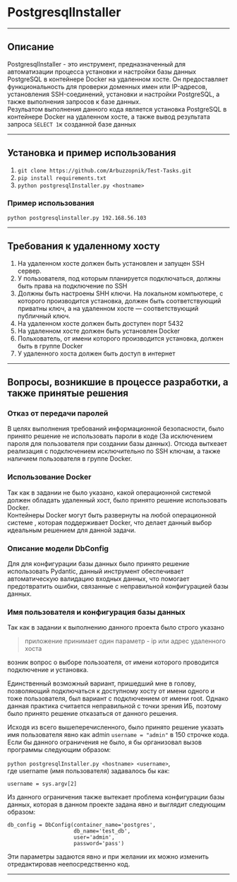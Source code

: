 # PostgresqlInstaller
___
## Описание
PostgresqlInstaller - это инструмент, предназначенный для автоматизации 
процесса установки и настройки базы данных PostgreSQL в контейнере 
Docker на удаленном хосте. Он предоставляет функциональность для 
проверки доменных имен или IP-адресов, установления SSH-соединений, 
установки и настройки PostgreSQL, а также выполнения запросов к 
базе данных.    
Резульатом выполнения данного кода является установка PostgreSQL 
в контейнере Docker на удаленном хосте, а также вывод результата запроса `SELECT 1`к 
созданной базе данных
___
## Установка и пример использования 

1. `git clone https://github.com/Arbuzzopnik/Test-Tasks.git`  
2. `pip install requirements.txt`
3. `python postgresqlInstaller.py <hostname>`

### Пример использования 
```
python postgresqlinstaller.py 192.168.56.103
```
___
## Требования к удаленному хосту
1. На удаленном хосте должен быть установлен и запущен SSH сервер.  
2. У пользователя, под которым планируется подключаться, должны быть права 
на подключение по SSH
3. Должны быть настроены SHH ключи. На локальном компьютере, с 
которого производится установка, должен быть соответствующий приватны ключ, 
а на удаленном хосте — соответствующий публичный ключ.
4. На удаленном хосте должен быть доступен порт 5432
5. На удаленном хосте должен быть установлен Docker
6. Польхователь, от имени которого производится установка, должен быть в группе Docker
7. У удаленного хоста должен быть доступ в интернет
___
## Вопросы, возникшие в процессе разработки, а также принятые решения
### Отказ от передачи паролей 
В целях выполнения требований информационной безопасности, было принято 
решение не использовать пароли в коде (За исключением пароля для 
пользователя при создании базы данных). Отсюда выткеает реализация с 
подключением исключительно по SSH ключам, а также наличием пользователя в группе
 Docker.
### Использование Docker
Так как в задании не было указано, какой операционной системой должен
обладать удаленный хост, было принято решение использовать Docker.  
Контейнеры Docker могут быть развернуты на любой операционной системе
, которая поддерживает Docker, что делает данный выбор идеальным решением для данной задачи.
### Описание модели DbConfig
Для для конфигурации базы данных было принято решение использовать 
 Pydantic, данный инструмент обеспечивает автоматическую валидацию 
входных данных, что помогает предотвратить ошибки, связанные с 
неправильной конфигурацией базы данных.
### Имя пользователя и конфигурация базы данных
Так как в задании к выполнению данного проекта было строго указано
> приложение принимает один параметр - ip или адрес удаленного хоста

возник вопрос о выборе пользоателя, от имени которого проводится подключение
и установка.  

Единственный возможный вариант, пришедший мне в голову, позволяющий подключаться к доступному хосту
от имени одного и тоже пользователя, был вариант с подключением от имени
root. Однако данная практика считается неправильной с точки зрения ИБ, поэтому
было принято решение отказаться от данного решения.

Исходя из всего вышеперечисленного, было принято решение указать имя пользователя явно
как admin `username = "admin"` в 150 строчке кода. Если бы данного ограничения 
не было, я бы организовал вызов программы следующим образом:  

`python postgresqlInstaller.py <hostname> <username>`,  
где username (имя пользователя) задавалось бы как:  

`username = sys.argv[2]`

Из данного ограничения также вытекает проблема конфигурации базы данных,
которая в данном проекте задана явно и выглядит следующим образом:
``` 
db_config = DbConfig(container_name='postgres',
                     db_name='test_db',
                     user='admin',
                     password='pass')
```
Эти параметры задаются явно и при желании их можно изменить отредактировав
неепосредственно код.
___




 
